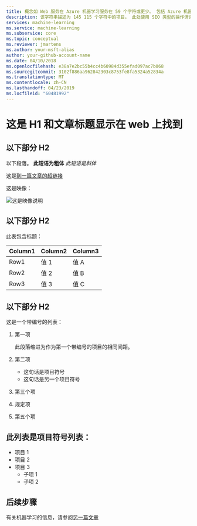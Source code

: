 ```yaml
---
title: 概念如 Web 服务在 Azure 机器学习服务在 59 个字符或更少。 包括 Azure 机器学习的名称。 测试此处标题 https://moz.com/learn/seo/title-tag
description: 该字符串描述为 145 115 个字符中的项目。 此处使用 SEO 类型的操作谓词。 例如-了解如何执行操作，以及使用客户的单词。 此信息显示在搜索页面内联文章日期戳。 如果简介 para 描述您的文章的目的，可以使用它在此处编辑长度。
services: machine-learning
ms.service: machine-learning
ms.subservice: core
ms.topic: conceptual
ms.reviewer: jmartens
ms.author: your-msft-alias
author: your-github-account-name
ms.date: 04/10/2018
ms.openlocfilehash: e38a7e2bc55b4cc4b60984d355efad097ac7b068
ms.sourcegitcommit: 3102f886aa962842303c8753fe8fa5324a52834a
ms.translationtype: MT
ms.contentlocale: zh-CN
ms.lasthandoff: 04/23/2019
ms.locfileid: "60481992"
---
```

# <a name="this-is-the-h1-and-the-article-title-that-shows-on-the-web"></a>这是 H1 和文章标题显示在 web 上找到

## <a name="section-here-h2"></a>以下部分 H2 
以下段落。 
**此短语为粗体**
*此短语是斜体*

这是[到一篇文章的超链接](template-concepts.md)

这是映像：

![这是映像说明](media/overview-what-is-azure-ml/aml-concepts.png)

## <a name="section-here-h2"></a>以下部分 H2
此表包含标题：

|Column1  |Column2  |Column3  |
|---------|---------|---------|
|Row1|值 1|值 A|
|Row2|值 2|值 B|
|Row3|值 3|值 C|

## <a name="section-here-h2"></a>以下部分 H2
这是一个带编号的列表：

1. 第一项

   此段落缩进为作为第一个带编号的项目的相同间距。

2. 第二项
   - 这句话是项目符号
   - 这句话是另一个项目符号

3. 第三个项

4. 规定项

5. 第五个项

## <a name="this-list-is-bulleted-list"></a>此列表是项目符号列表：
- 项目 1
- 项目 2
- 项目 3
  - 子项 1
  - 子项 2


## <a name="next-steps"></a>后续步骤
有关机器学习的信息，请参阅[另一篇文章](template-concepts.md)
